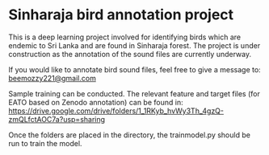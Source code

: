 # Sinharaja bird annotation project

This is a deep learning project involved for identifying birds which are endemic to Sri Lanka and are found in Sinharaja forest. The project is under construction as the annotation of the sound files are currently underway.

If you would like to annotate bird sound files, feel free to give a message to: beemozzy221@gmail.com

Sample training can be conducted. The relevant feature and target files (for EATO based on Zenodo annotation) can be found in: 
https://drive.google.com/drive/folders/1_1RKyb_hvWy3Th_4gzQ-zmQLfctAOC7a?usp=sharing

Once the folders are placed in the directory, the trainmodel.py should be run to train the model.
